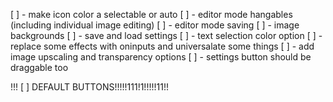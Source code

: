 [ ] - make icon color a selectable or auto
[ ] - editor mode hangables (including individual image editing)
[ ] - editor mode saving
[ ] - image backgrounds
[ ] - save and load settings
[ ] - text selection color option
[ ] - replace some effects with oninputs and universalate some things
[ ] - add image upscaling and transparency options
[ ] - settings button should be draggable too

!!! [ ] DEFAULT BUTTONS!!!!!111!1!!!!!11!!